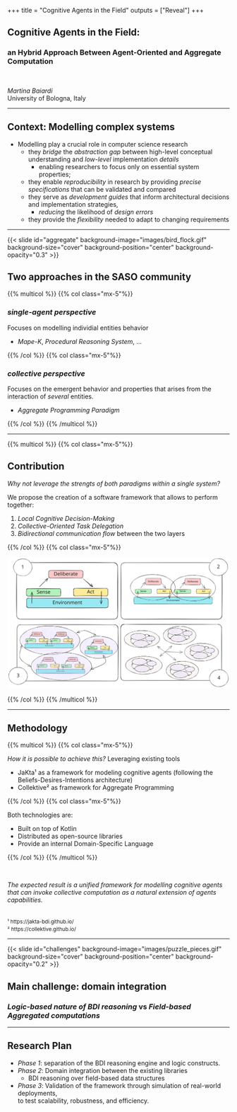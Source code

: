 +++
title = "Cognitive Agents in the Field"
outputs = ["Reveal"]
+++

## Cognitive Agents in the Field:
### an Hybrid Approach Between Agent-Oriented and Aggregate Computation

<br />

*Martina Baiardi*
<br />
University of Bologna, Italy

---

## Context: Modelling complex systems

* Modelling play a crucial role in computer science research
    * they *bridge* the *abstraction gap* between high-level conceptual understanding and *low-level* implementation *details*
        * enabling researchers to focus only on essential system properties; 
    * they enable *reproducibility* in research by providing *precise specifications* that can be validated and compared 
    * they serve as *development guides* that inform architectural decisions and implementation strategies, 
        * *reducing* the likelihood of *design errors* 
    * they provide the *flexibility* needed to adapt to changing requirements

---

{{< slide id="aggregate" background-image="images/bird_flock.gif" background-size="cover" background-position="center" background-opacity="0.3" >}}

## Two approaches in the SASO community

{{% multicol %}}
{{% col class="mx-5"%}}

### *single-agent perspective* 
Focuses on modelling individial entities behavior
  * *Mape-K*, *Procedural Reasoning System*, ...

{{% /col %}}
{{% col class="mx-5"%}}

### *collective perspective*
Focuses on the emergent behavior and properties that arises from the interaction of *several* entities.
  * *Aggregate Programming Paradigm*

{{% /col %}}
{{% /multicol %}}

---

{{% multicol %}}
{{% col class="mx-5"%}}

## Contribution

*Why not leverage the strengts of both paradigms within a single system?*

We propose the creation of a software framework that allows to perform together:
1. *Local Cognitive Decision-Making*
2. *Collective-Oriented Task Delegation*
3. *Bidirectional communication flow* between the two layers

{{% /col %}}
{{% col class="mx-5"%}}

<img src="images/background.svg" />

{{% /col %}}
{{% /multicol %}}

---

## Methodology

{{% multicol %}}
{{% col class="mx-5"%}}

*How it is possible to achieve this?* Leveraging existing tools

* JaKta¹ as a framework for modeling cognitive agents (following the Beliefs-Desires-Intentions architecture)
* Collektive² as framework for Aggregate Programming

{{% /col %}}
{{% col class="mx-5"%}}

Both technologies are: 
* Built on top of Kotlin 
* Distributed as open-source libraries
* Provide an internal Domain-Specific Language


{{% /col %}}
{{% /multicol %}}

<br />

*The expected result is a unified framework for modelling cognitive agents <br /> that can invoke collective computation as a natural extension of agents capabilities.*

<br />
<small>
¹ https://jakta-bdi.github.io/ <br/>
² https://collektive.github.io/

</small>

---

{{< slide id="challenges" background-image="images/puzzle_pieces.gif" background-size="cover" background-position="center" background-opacity="0.2" >}}

## Main challenge: domain integration

### *Logic-based nature of BDI reasoning* vs *Field-based Aggregated computations*

 ---

 ## Research Plan

 * *Phase 1*: separation of the BDI reasoning engine and logic constructs.
 * *Phase 2*: Domain integration between the existing libraries 
     * BDI reasoning over field-based data structures
 * *Phase 3*: Validation of the framework through simulation of real-world deployments, <br />to test scalability, robustness, and efficiency.


